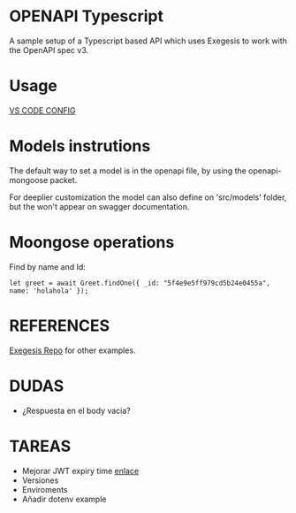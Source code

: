 # OPENAPI Typescript

A sample setup of a Typescript based API which uses Exegesis to work with the OpenAPI spec v3.


# Usage



[VS CODE CONFIG](https://code.visualstudio.com/docs/typescript/typescript-compiling#_hiding-derived-javascript-files)


# Models instrutions

The default way to set a model is in the openapi file, by using the openapi-mongoose packet.

For deeplier customization the model can also define on 'src/models' folder, but the won't appear on swagger documentation.



# Moongose operations

Find by name and Id:

```
let greet = await Greet.findOne({ _id: "5f4e9e5ff979cd5b24e0455a", name: 'holahola' });

```


# REFERENCES

[Exegesis Repo](https://github.com/exegesis-js/exegesis) for other examples.


# DUDAS
- ¿Respuesta en el body vacia?

# TAREAS
- Mejorar JWT expiry time [enlace](https://www.sohamkamani.com/blog/javascript/2019-03-29-node-jwt-authentication/)
- Versiones
- Enviroments
- Añadir dotenv example
